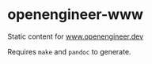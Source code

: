 # openengineer-www
Static content for www.openengineer.dev

Requires `make` and `pandoc` to generate.
